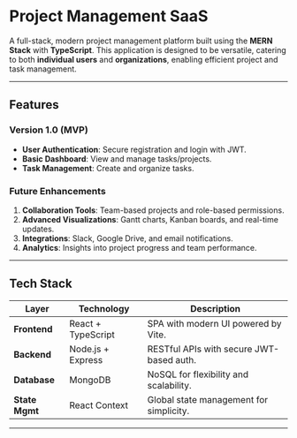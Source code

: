 # Project Management SaaS  

A full-stack, modern project management platform built using the **MERN Stack** with **TypeScript**. This application is designed to be versatile, catering to both **individual users** and **organizations**, enabling efficient project and task management.

---

## Features  

### Version 1.0 (MVP)  
- **User Authentication**: Secure registration and login with JWT.  
- **Basic Dashboard**: View and manage tasks/projects.  
- **Task Management**: Create and organize tasks.  

### Future Enhancements  
1. **Collaboration Tools**: Team-based projects and role-based permissions.  
2. **Advanced Visualizations**: Gantt charts, Kanban boards, and real-time updates.  
3. **Integrations**: Slack, Google Drive, and email notifications.  
4. **Analytics**: Insights into project progress and team performance.

---

## Tech Stack  

| Layer          | Technology      | Description                                |
|----------------|-----------------|--------------------------------------------|
| **Frontend**   | React + TypeScript | SPA with modern UI powered by Vite.       |
| **Backend**    | Node.js + Express | RESTful APIs with secure JWT-based auth.  |
| **Database**   | MongoDB         | NoSQL for flexibility and scalability.    |
| **State Mgmt** | React Context   | Global state management for simplicity.   |

---
